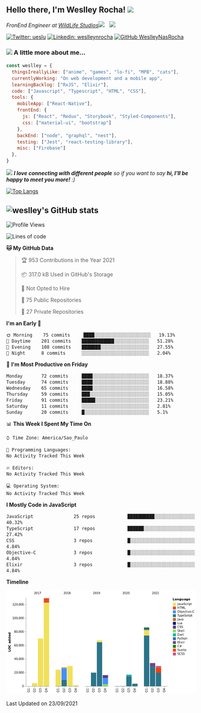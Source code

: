 <h2> Hello there, I'm Weslley Rocha! <img src="https://media.giphy.com/media/fx5E5RjtqBltDFKEO9/giphy.gif" width="50"></h2>
<img align='right' src="https://media1.tenor.com/images/27d8aae6d60c3576150e1f4d7a932791/tenor.gif" width="230">
<p><em>FronEnd Engineer at <a href="https://wildlifestudios.com/">WildLife Studios</a><img src="https://wildlifestudios.com/wp-content/themes/wildlife/assets/images/logo-wildlife.svg" width="30">
</em></p>



[![Twitter: ueslu](https://img.shields.io/twitter/follow/ueslu?style=social)](https://twitter.com/ueslu)
[![Linkedin: weslleynrocha](https://img.shields.io/badge/-weslleynrocha-blue?style=flat-square&logo=Linkedin&logoColor=white&link=https://www.linkedin.com/in/weslleynrocha/)](https://www.linkedin.com/in/weslleynrocha/)
[![GitHub WeslleyNasRocha](https://img.shields.io/github/followers/WeslleyNasRocha?label=follow&style=social)](https://github.com/WeslleyNasRocha)


### <img src="https://media.giphy.com/media/VgCDAzcKvsR6OM0uWg/giphy.gif" width="50"> A little more about me...  

```javascript
const weslley = {
  thingsIreallyLike: ["anime", "games", "lo-fi", "MPB", "cats"],
  currentlyWorking: "On web development and a mobile app",
  learningBacklog: ["RxJS", "Elixir"],
  code: ["Javascript", "Typescript", "HTML", "CSS"],
  tools: {
    mobileApp: ["React-Native"],
    frontEnd: {
      js: ["React", "Redux", "Storybook", "Styled-Components"],
      css: ["material-ui", "bootstrap"]
    },
    backEnd: ["node", "graphql", "nest"],
    testing: ["Jest", "react-testing-library"],
    misc: ["Firebase"]
  },
}
```

<img src="https://media.giphy.com/media/LnQjpWaON8nhr21vNW/giphy.gif" width="60"> <em><b>I love connecting with different people</b> so if you want to say <b>hi, I'll be happy to meet you more!</b> :)</em>

[![Top Langs](https://github-readme-stats.vercel.app/api/top-langs/?username=weslleynasrocha&theme=dracula)](https://github.com/weslleynasrocha/github-readme-stats)

![weslley's GitHub stats](https://github-readme-stats.vercel.app/api?username=weslleynasrocha&show_icons=true&theme=dracula)
---

<!--START_SECTION:waka-->
![Profile Views](http://img.shields.io/badge/Profile%20Views-0-blue)

![Lines of code](https://img.shields.io/badge/From%20Hello%20World%20I%27ve%20Written-559813%20lines%20of%20code-blue)

**🐱 My GitHub Data** 

> 🏆 953 Contributions in the Year 2021
 > 
> 📦 317.0 kB Used in GitHub's Storage 
 > 
> 🚫 Not Opted to Hire
 > 
> 📜 75 Public Repositories 
 > 
> 🔑 27 Private Repositories  
 > 
**I'm an Early 🐤** 

```text
🌞 Morning    75 commits     ████░░░░░░░░░░░░░░░░░░░░░   19.13% 
🌆 Daytime    201 commits    ████████████░░░░░░░░░░░░░   51.28% 
🌃 Evening    108 commits    ███████░░░░░░░░░░░░░░░░░░   27.55% 
🌙 Night      8 commits      ░░░░░░░░░░░░░░░░░░░░░░░░░   2.04%

```
📅 **I'm Most Productive on Friday** 

```text
Monday       72 commits     ████░░░░░░░░░░░░░░░░░░░░░   18.37% 
Tuesday      74 commits     ████░░░░░░░░░░░░░░░░░░░░░   18.88% 
Wednesday    65 commits     ████░░░░░░░░░░░░░░░░░░░░░   16.58% 
Thursday     59 commits     ███░░░░░░░░░░░░░░░░░░░░░░   15.05% 
Friday       91 commits     █████░░░░░░░░░░░░░░░░░░░░   23.21% 
Saturday     11 commits     ░░░░░░░░░░░░░░░░░░░░░░░░░   2.81% 
Sunday       20 commits     █░░░░░░░░░░░░░░░░░░░░░░░░   5.1%

```


📊 **This Week I Spent My Time On** 

```text
⌚︎ Time Zone: America/Sao_Paulo

💬 Programming Languages: 
No Activity Tracked This Week

🔥 Editors: 
No Activity Tracked This Week

💻 Operating System: 
No Activity Tracked This Week

```

**I Mostly Code in JavaScript** 

```text
JavaScript               25 repos            ██████████░░░░░░░░░░░░░░░   40.32% 
TypeScript               17 repos            ██████░░░░░░░░░░░░░░░░░░░   27.42% 
CSS                      3 repos             █░░░░░░░░░░░░░░░░░░░░░░░░   4.84% 
Objective-C              3 repos             █░░░░░░░░░░░░░░░░░░░░░░░░   4.84% 
Elixir                   3 repos             █░░░░░░░░░░░░░░░░░░░░░░░░   4.84%

```


**Timeline**

![Chart not found](https://raw.githubusercontent.com/WeslleyNasRocha/WeslleyNasRocha/master/charts/bar_graph.png) 


 Last Updated on 23/09/2021
<!--END_SECTION:waka-->
